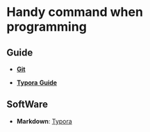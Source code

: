 # Handy command when programming

## Guide

- [**Git**](https://github.com/xiaojkql/Handy-Command-Code/blob/master/git.md)

- [**Typora** **Guide**](https://github.com/xiaojkql/Handy-Command-Code/blob/master/Markdown/Typora%20Guide.md)

## SoftWare

- **Markdown**:  [Typora](https://www.typora.io/)